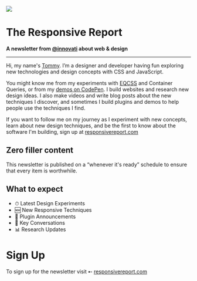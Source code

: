 ![](//i.imgur.com/vYAZJYQ.png)

# The Responsive Report

**A newsletter from [@innovati](//twitter.com/innovati) about web & design**

---

Hi, my name's [Tommy](//twitter.com/innovati). I’m a designer and developer having fun exploring new technologies and design concepts with CSS and JavaScript.

You might know me from my experiments with [EQCSS](/eqcss/eqcss) and Container Queries, or from my [demos on CodePen](//codepen.io/tomhodgins/pens/popular/). I build websites and research new design ideas. I also make videos and write blog posts about the new techniques I discover, and sometimes I build plugins and demos to help people use the techniques I find.

If you want to follow me on my journey as I experiment with new concepts, learn about new design techniques, and be the first to know about the software I'm building, sign up at [responsivereport.com](//responsivereport.com)

## Zero filler content

This newsletter is published on a “whenever it's ready” schedule to ensure that every item is worthwhile.

## What to expect

- ⏱ Latest Design Experiments
- 🆕 New Responsive Techniques
- 📢 Plugin Announcements
- 💬 Key Conversations
- 📊 Research Updates

# Sign Up

To sign up for the newsletter visit ➸ [responsivereport.com](//responsivereport.com#signup)
